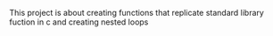 This project is about creating functions that replicate standard library fuction in c and creating nested loops
